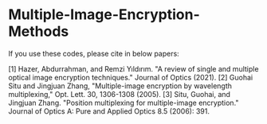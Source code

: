 # Multiple-Image-Encryption-Methods

If you use these codes, please cite in below papers:

[1] Hazer, Abdurrahman, and Remzi Yıldırım. "A review of single and multiple optical image encryption techniques." Journal of Optics (2021).
[2] Guohai Situ and Jingjuan Zhang, "Multiple-image encryption by wavelength multiplexing," Opt. Lett. 30, 1306-1308 (2005).
[3] Situ, Guohai, and Jingjuan Zhang. "Position multiplexing for multiple-image encryption." Journal of Optics A: Pure and Applied Optics 8.5 (2006): 391.
